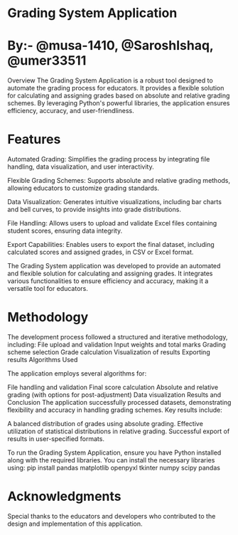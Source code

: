 # Grading System Application

# By:- @musa-1410, @SaroshIshaq, @umer33511

Overview
The Grading System Application is a robust tool designed to automate the grading process for educators. It provides a flexible solution for calculating and assigning grades based on absolute and relative grading schemes. By leveraging Python's powerful libraries, the application ensures efficiency, accuracy, and user-friendliness.

# Features
Automated Grading: Simplifies the grading process by integrating file handling, data visualization, and user interactivity.

Flexible Grading Schemes: Supports absolute and relative grading methods, allowing educators to customize grading standards.

Data Visualization: Generates intuitive visualizations, including bar charts and bell curves, to provide insights into grade distributions.

File Handling: Allows users to upload and validate Excel files containing student scores, ensuring data integrity.

Export Capabilities: Enables users to export the final dataset, including calculated scores and assigned grades, in CSV or Excel format.

The Grading System application was developed to provide an automated and flexible solution for calculating and assigning grades. It integrates various functionalities to ensure efficiency and accuracy, making it a versatile tool for educators.

# Methodology
The development process followed a structured and iterative methodology, including:
File upload and validation
Input weights and total marks
Grading scheme selection
Grade calculation
Visualization of results
Exporting results
Algorithms Used

The application employs several algorithms for:

File handling and validation
Final score calculation
Absolute and relative grading (with options for post-adjustment)
Data visualization
Results and Conclusion
The application successfully processed datasets, demonstrating flexibility and accuracy in handling grading schemes. Key results include:

A balanced distribution of grades using absolute grading.
Effective utilization of statistical distributions in relative grading.
Successful export of results in user-specified formats.

To run the Grading System Application, ensure you have Python installed along with the required libraries. You can install the necessary libraries using:
pip install pandas matplotlib openpyxl tkinter numpy scipy pandas

# Acknowledgments
Special thanks to the educators and developers who contributed to the design and implementation of this application.

